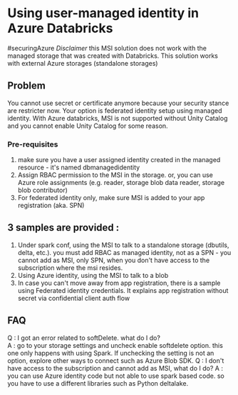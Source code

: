 # Using user-managed identity in Azure Databricks
#securingAzure
*Disclaimer*  this MSI solution does not work with the managed storage that was created with Databricks. This solution works with external Azure storages (standalone storages)

## Problem
You cannot use secret or certificate anymore because your security stance are restricter now. Your option is federated identity setup using managed identity.
With Azure databricks, MSI is not supported without Unity Catalog and you cannot enable Unity Catalog for some reason.

### Pre-requisites
1. make sure you have a user assigned identity created in the managed resource - it's named dbmanagedidentity
2. Assign RBAC permission to the MSI in the storage. or, you can use Azure role assignments (e.g. reader, storage blob data reader, storage blob contributor)
3. For federated identity only, make sure MSI is added to your app registration (aka. SPN)

## 3 samples are provided : 
1. Under spark conf, using the MSI to talk to a standalone storage (dbutils, delta, etc.). you must add RBAC as managed identity, not as a SPN - you cannot add as MSI, only SPN, when you don't have access to the subscription where the msi resides.
2. Using Azure identity, using the MSI to talk to a blob
3. In case you can't move away from app registration, there is a sample using Federated identity credentials. It explains app registration without secret via confidential client auth flow

## FAQ
Q : I got an error related to softDelete. what do I do? \
A : go to your storage settings and uncheck enable softdelete option. this one only happens with using Spark. If unchecking the setting is not an option, explore other ways to connect such as Azure Blob SDK.
Q : I don't have access to the subscription and cannot add as MSI, what do I do?
A : you can use Azure identity code but not able to use spark based code. so you have to use a different libraries such as Python deltalake.
